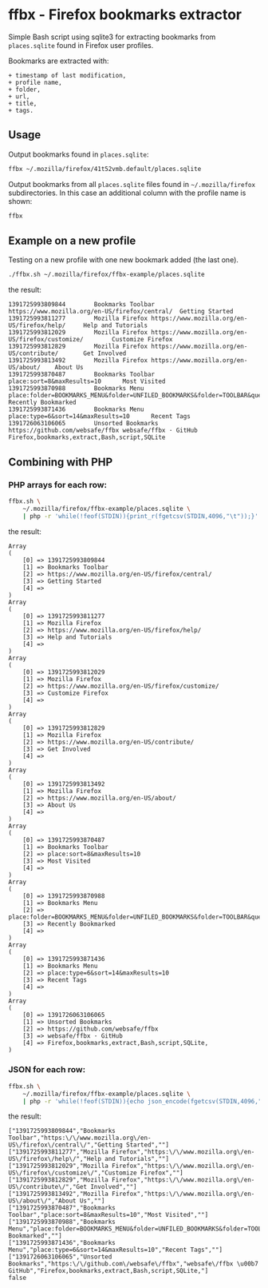 ffbx - Firefox bookmarks extractor
==================================

Simple Bash script using sqlite3 for extracting bookmarks from
`places.sqlite` found in Firefox user profiles.


Bookmarks are extracted with:

    + timestamp of last modification,
    + profile name,
    + folder,
    + url,
    + title,
    + tags.



Usage
-----


Output bookmarks found in `places.sqlite`:

~~~~ bash
ffbx ~/.mozilla/firefox/41t52vmb.default/places.sqlite
~~~~


Output bookmarks from all `places.sqlite` files found
in `~/.mozilla/firefox` subdirectories. In this case
an additional column with the profile name is shown:

~~~~ bash
ffbx
~~~~


Example on a new profile
------------------------

Testing on a new profile with one new bookmark added (the last one).


~~~~ bash
./ffbx.sh ~/.mozilla/firefox/ffbx-example/places.sqlite
~~~~


the result:

~~~~
1391725993809844        Bookmarks Toolbar       https://www.mozilla.org/en-US/firefox/central/  Getting Started
1391725993811277        Mozilla Firefox https://www.mozilla.org/en-US/firefox/help/     Help and Tutorials
1391725993812029        Mozilla Firefox https://www.mozilla.org/en-US/firefox/customize/        Customize Firefox
1391725993812829        Mozilla Firefox https://www.mozilla.org/en-US/contribute/       Get Involved
1391725993813492        Mozilla Firefox https://www.mozilla.org/en-US/about/    About Us
1391725993870487        Bookmarks Toolbar       place:sort=8&maxResults=10      Most Visited
1391725993870988        Bookmarks Menu  place:folder=BOOKMARKS_MENU&folder=UNFILED_BOOKMARKS&folder=TOOLBAR&queryType=1&sort=12&maxResults=10&excludeQueries=1  Recently Bookmarked
1391725993871436        Bookmarks Menu  place:type=6&sort=14&maxResults=10      Recent Tags
1391726063106065        Unsorted Bookmarks      https://github.com/websafe/ffbx websafe/ffbx · GitHub   Firefox,bookmarks,extract,Bash,script,SQLite
~~~~



Combining with PHP
------------------

### PHP arrays for each row:

~~~~ bash
ffbx.sh \
    ~/.mozilla/firefox/ffbx-example/places.sqlite \
    | php -r 'while(!feof(STDIN)){print_r(fgetcsv(STDIN,4096,"\t"));}'
~~~~


the result:

~~~~
Array
(
    [0] => 1391725993809844
    [1] => Bookmarks Toolbar
    [2] => https://www.mozilla.org/en-US/firefox/central/
    [3] => Getting Started
    [4] => 
)
Array
(
    [0] => 1391725993811277
    [1] => Mozilla Firefox
    [2] => https://www.mozilla.org/en-US/firefox/help/
    [3] => Help and Tutorials
    [4] => 
)
Array
(
    [0] => 1391725993812029
    [1] => Mozilla Firefox
    [2] => https://www.mozilla.org/en-US/firefox/customize/
    [3] => Customize Firefox
    [4] => 
)
Array
(
    [0] => 1391725993812829
    [1] => Mozilla Firefox
    [2] => https://www.mozilla.org/en-US/contribute/
    [3] => Get Involved
    [4] => 
)
Array
(
    [0] => 1391725993813492
    [1] => Mozilla Firefox
    [2] => https://www.mozilla.org/en-US/about/
    [3] => About Us
    [4] => 
)
Array
(
    [0] => 1391725993870487
    [1] => Bookmarks Toolbar
    [2] => place:sort=8&maxResults=10
    [3] => Most Visited
    [4] => 
)
Array
(
    [0] => 1391725993870988
    [1] => Bookmarks Menu
    [2] => place:folder=BOOKMARKS_MENU&folder=UNFILED_BOOKMARKS&folder=TOOLBAR&queryType=1&sort=12&maxResults=10&excludeQueries=1
    [3] => Recently Bookmarked
    [4] => 
)
Array
(
    [0] => 1391725993871436
    [1] => Bookmarks Menu
    [2] => place:type=6&sort=14&maxResults=10
    [3] => Recent Tags
    [4] => 
)
Array
(
    [0] => 1391726063106065
    [1] => Unsorted Bookmarks
    [2] => https://github.com/websafe/ffbx
    [3] => websafe/ffbx · GitHub
    [4] => Firefox,bookmarks,extract,Bash,script,SQLite,
)
~~~~



### JSON for each row:


~~~~ bash
ffbx.sh \
    ~/.mozilla/firefox/ffbx-example/places.sqlite \
    | php -r 'while(!feof(STDIN)){echo json_encode(fgetcsv(STDIN,4096,"\t")).PHP_EOL;}'
~~~~


the result:

~~~~
["1391725993809844","Bookmarks Toolbar","https:\/\/www.mozilla.org\/en-US\/firefox\/central\/","Getting Started",""]
["1391725993811277","Mozilla Firefox","https:\/\/www.mozilla.org\/en-US\/firefox\/help\/","Help and Tutorials",""]
["1391725993812029","Mozilla Firefox","https:\/\/www.mozilla.org\/en-US\/firefox\/customize\/","Customize Firefox",""]
["1391725993812829","Mozilla Firefox","https:\/\/www.mozilla.org\/en-US\/contribute\/","Get Involved",""]
["1391725993813492","Mozilla Firefox","https:\/\/www.mozilla.org\/en-US\/about\/","About Us",""]
["1391725993870487","Bookmarks Toolbar","place:sort=8&maxResults=10","Most Visited",""]
["1391725993870988","Bookmarks Menu","place:folder=BOOKMARKS_MENU&folder=UNFILED_BOOKMARKS&folder=TOOLBAR&queryType=1&sort=12&maxResults=10&excludeQueries=1","Recently Bookmarked",""]
["1391725993871436","Bookmarks Menu","place:type=6&sort=14&maxResults=10","Recent Tags",""]
["1391726063106065","Unsorted Bookmarks","https:\/\/github.com\/websafe\/ffbx","websafe\/ffbx \u00b7 GitHub","Firefox,bookmarks,extract,Bash,script,SQLite,"]
false
~~~~
